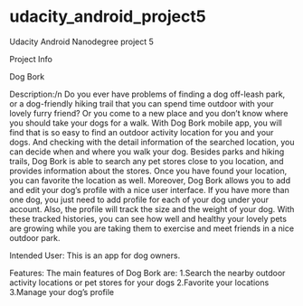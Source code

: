 # udacity_android_project5
Udacity Android Nanodegree project 5

Project Info

Dog Bork

Description:/n
Do you ever have problems of finding a dog off-leash park, or a dog-friendly hiking trail that you can spend time outdoor with your lovely furry friend? Or you come to a new place and you don’t know where you should take your dogs for a walk. With Dog Bork mobile app, you will find that is so easy to find an outdoor activity location for you and your dogs. And checking with the detail information of the searched location, you can decide when and where you walk your dog. Besides parks and hiking trails, Dog Bork is able to search any pet stores close to you location, and provides information about the stores. Once you have found your location, you can favorite the location as well.
Moreover, Dog Bork allows you to add and edit your dog’s profile with a nice user interface. If you have more than one dog, you just need to add profile for each of your dog under your account. Also, the profile will track the size and the weight of your dog. With these tracked histories, you can see how well and healthy your lovely pets are growing while you are taking them to exercise and meet friends in a nice outdoor park.

Intended User:
This is an app for dog owners.

Features:
The main features of Dog Bork are:
1.Search the nearby outdoor activity locations or pet stores for your dogs
2.Favorite your locations
3.Manage your dog’s profile 
